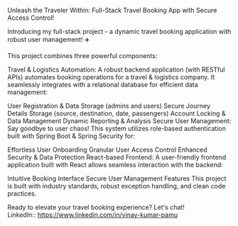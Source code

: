 Unleash the Traveler Within: Full-Stack Travel Booking App with Secure Access Control!

Introducing my full-stack project - a dynamic travel booking application with robust user management! ✈️

This project combines three powerful components:

Travel & Logistics Automation: A robust backend application (with RESTful APIs) automates booking operations for a travel & logistics company. It seamlessly integrates with a relational database for efficient data management:

User Registration & Data Storage (admins and users)
Secure Journey Details Storage (source, destination, date, passengers)
Account Locking & Data Management
Dynamic Reporting & Analysis
Secure User Management: Say goodbye to user chaos! This system utilizes role-based authentication built with Spring Boot & Spring Security for:

Effortless User Onboarding
Granular User Access Control
Enhanced Security & Data Protection
React-based Frontend: A user-friendly frontend application built with React allows seamless interaction with the backend:

Intuitive Booking Interface
Secure User Management Features
This project is built with industry standards, robust exception handling, and clean code practices.

Ready to elevate your travel booking experience? Let's chat!  
LinkedIn:: https://www.linkedin.com/in/vinay-kumar-pamu
